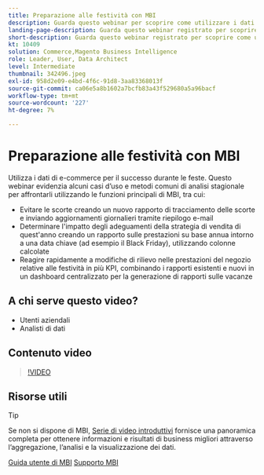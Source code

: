 ```yaml
---
title: Preparazione alle festività con MBI
description: Guarda questo webinar per scoprire come utilizzare i dati di e-commerce per il successo durante le feste.
landing-page-description: Guarda questo webinar registrato per scoprire come utilizzare i dati di e-commerce per il successo durante le feste.
short-description: Guarda questo webinar registrato per scoprire come utilizzare i dati di e-commerce per il successo durante le feste.
kt: 10409
solution: Commerce,Magento Business Intelligence
role: Leader, User, Data Architect
level: Intermediate
thumbnail: 342496.jpeg
exl-id: 958d2e09-e4bd-4f6c-91d8-3aa83368013f
source-git-commit: ca06e5a8b1602a7bcfb83a43f529680a5a96bacf
workflow-type: tm+mt
source-wordcount: '227'
ht-degree: 7%

---
```


# Preparazione alle festività con MBI

Utilizza i dati di e-commerce per il successo durante le feste. Questo webinar evidenzia alcuni casi d’uso e metodi comuni di analisi stagionale per affrontarli utilizzando le funzioni principali di MBI, tra cui:

- Evitare le scorte creando un nuovo rapporto di tracciamento delle scorte e inviando aggiornamenti giornalieri tramite riepilogo e-mail
- Determinare l&#39;impatto degli adeguamenti della strategia di vendita di quest&#39;anno creando un rapporto sulle prestazioni su base annua intorno a una data chiave (ad esempio il Black Friday), utilizzando colonne calcolate
- Reagire rapidamente a modifiche di rilievo nelle prestazioni del negozio relative alle festività in più KPI, combinando i rapporti esistenti e nuovi in un dashboard centralizzato per la generazione di rapporti sulle vacanze

## A chi serve questo video?

- Utenti aziendali
- Analisti di dati

## Contenuto video

>[!VIDEO](https://video.tv.adobe.com/v/342496?quality=12&learn=on)

## Risorse utili

>[!TIP]
>
>Se non si dispone di MBI, [Serie di video introduttivi](https://experienceleague.adobe.com/docs/commerce-learn/tutorials/mbi/introduction/1-overview.html) fornisce una panoramica completa per ottenere informazioni e risultati di business migliori attraverso l’aggregazione, l’analisi e la visualizzazione dei dati.

[Guida utente di MBI](https://experienceleague.adobe.com/docs/commerce-business-intelligence/mbi/guide-overview.html?lang=it)
[Supporto MBI](https://experienceleague.adobe.com/docs/commerce-knowledge-base/kb/troubleshooting/miscellaneous/mbi-service-policies.html)
